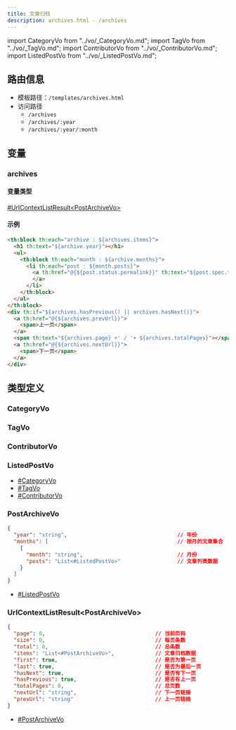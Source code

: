 ```yaml
---
title: 文章归档
description: archives.html - /archives
---
```


import CategoryVo from "../vo/_CategoryVo.md";
import TagVo from "../vo/_TagVo.md";
import ContributorVo from "../vo/_ContributorVo.md";
import ListedPostVo from "../vo/_ListedPostVo.md";

## 路由信息

- 模板路径：`/templates/archives.html`
- 访问路径
  - `/archives`
  - `/archives/:year`
  - `/archives/:year/:month`

## 变量

### archives

#### 变量类型

[#UrlContextListResult<PostArchiveVo\>](#urlcontextlistresultpostarchivevo)

#### 示例

```html title="/templates/archives.html"
<th:block th:each="archive : ${archives.items}">
  <h1 th:text="${archive.year}"></h1>
  <ul>
    <th:block th:each="month : ${archive.months}">
      <li th:each="post : ${month.posts}">
        <a th:href="@{${post.status.permalink}}" th:text="${post.spec.title}">
        </a>
      </li>
    </th:block>
  </ul>
</th:block>
<div th:if="${archives.hasPrevious() || archives.hasNext()}">
  <a th:href="@{${archives.prevUrl}}">
    <span>上一页</span>
  </a>
  <span th:text="${archives.page} +' / '+ ${archives.totalPages}"></span>
  <a th:href="@{${archives.nextUrl}}">
    <span>下一页</span>
  </a>
</div>
```

## 类型定义

### CategoryVo

<CategoryVo />

### TagVo

<TagVo />

### ContributorVo

<ContributorVo />

### ListedPostVo

<ListedPostVo />

- [#CategoryVo](#categoryvo)
- [#TagVo](#tagvo)
- [#ContributorVo](#contributorvo)

### PostArchiveVo

```json title="PostArchiveVo"
{
  "year": "string",                                   // 年份
  "months": [                                         // 按月的文章集合
    {
      "month": "string",                              // 月份
      "posts": "List<#ListedPostVo>"                  // 文章列表数据
    }
  ]
}
```

- [#ListedPostVo](#listedpostvo)

### UrlContextListResult<PostArchiveVo\>

```json title="UrlContextListResult<PostArchiveVo>"
{
  "page": 0,                                   // 当前页码
  "size": 0,                                   // 每页条数
  "total": 0,                                  // 总条数
  "items": "List<#PostArchiveVo>",             // 文章归档数据
  "first": true,                               // 是否为第一页
  "last": true,                                // 是否为最后一页
  "hasNext": true,                             // 是否有下一页
  "hasPrevious": true,                         // 是否有上一页
  "totalPages": 0,                             // 总页数
  "nextUrl": "string",                         // 下一页链接
  "prevUrl": "string"                          // 上一页链接
}
```

- [#PostArchiveVo](#postarchivevo)
